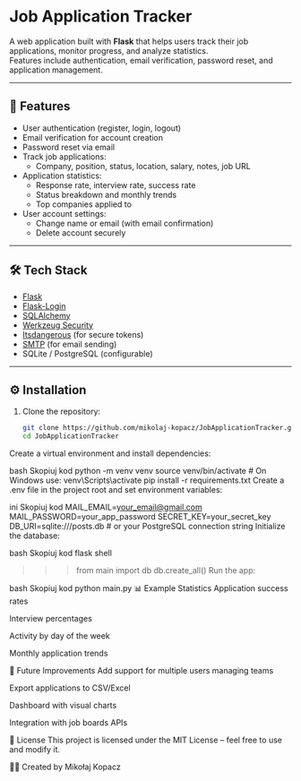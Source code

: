 # Job Application Tracker

A web application built with **Flask** that helps users track their job applications, monitor progress, and analyze statistics.  
Features include authentication, email verification, password reset, and application management.

---

## 🚀 Features
- User authentication (register, login, logout)
- Email verification for account creation
- Password reset via email
- Track job applications:
  - Company, position, status, location, salary, notes, job URL
- Application statistics:
  - Response rate, interview rate, success rate
  - Status breakdown and monthly trends
  - Top companies applied to
- User account settings:
  - Change name or email (with email confirmation)
  - Delete account securely

---

## 🛠️ Tech Stack
- [Flask](https://flask.palletsprojects.com/)
- [Flask-Login](https://flask-login.readthedocs.io/)
- [SQLAlchemy](https://www.sqlalchemy.org/)
- [Werkzeug Security](https://werkzeug.palletsprojects.com/)
- [Itsdangerous](https://itsdangerous.palletsprojects.com/) (for secure tokens)
- [SMTP](https://docs.python.org/3/library/smtplib.html) (for email sending)
- SQLite / PostgreSQL (configurable)

---

## ⚙️ Installation

1. Clone the repository:
   ```bash
   git clone https://github.com/mikolaj-kopacz/JobApplicationTracker.git
   cd JobApplicationTracker
Create a virtual environment and install dependencies:

bash
Skopiuj kod
python -m venv venv
source venv/bin/activate   # On Windows use: venv\Scripts\activate
pip install -r requirements.txt
Create a .env file in the project root and set environment variables:

ini
Skopiuj kod
MAIL_EMAIL=your_email@gmail.com
MAIL_PASSWORD=your_app_password
SECRET_KEY=your_secret_key
DB_URI=sqlite:///posts.db   # or your PostgreSQL connection string
Initialize the database:

bash
Skopiuj kod
flask shell
>>> from main import db
>>> db.create_all()
Run the app:

bash
Skopiuj kod
python main.py
📊 Example Statistics
Application success rates

Interview percentages

Activity by day of the week

Monthly application trends

📝 Future Improvements
Add support for multiple users managing teams

Export applications to CSV/Excel

Dashboard with visual charts

Integration with job boards APIs

📄 License
This project is licensed under the MIT License – feel free to use and modify it.

👨‍💻 Created by Mikołaj Kopacz
